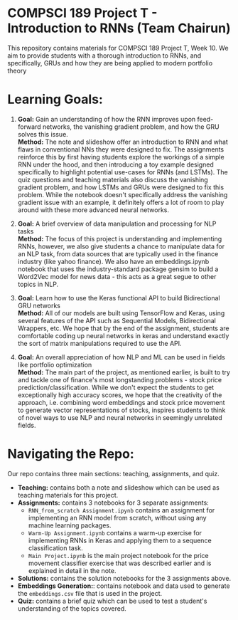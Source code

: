 # COMPSCI 189 Project T - Introduction to RNNs (Team Chairun) 
This repository contains materials for COMPSCI 189 Project T, Week 10. We aim to provide students with a thorough introduction to RNNs, and specifically, GRUs and how they are being applied to modern portfolio theory

# Learning Goals: 
1) **Goal:** Gain an understanding of how the RNN improves upon feed-forward networks, the vanishing gradient problem, and how the GRU solves this issue. <br>
   **Method:** The note and slideshow offer an introduction to RNN and what flaws in conventional NNs they were designed to fix. The assignments reinforce this by first having students explore the workings of a simple RNN under the hood, and then introducing a toy example designed specifically to highlight potential use-cases for RNNs (and LSTMs). The quiz questions and teaching materials also discuss the vanishing gradient problem, and how LSTMs and GRUs were designed to fix this problem. While the notebook doesn't specifically address the vanishing gradient issue with an example, it definitely offers a lot of room to play around with these more advanced neural networks. 
   
2) **Goal:** A brief overview of data manipulation and processing for NLP tasks <br>
   **Method:** The focus of this project is understanding and implementing RNNs, however, we also give students a chance to manipulate data for an NLP task, from data sources that are typically used in the finance industry (like yahoo finance). We also have an embeddings.ipynb notebook that uses the industry-standard package gensim to build a Word2Vec model for news data - this acts as a great segue to other topics in NLP. 

3) **Goal:** Learn how to use the Keras functional API to build Bidirectional GRU networks <br>
   **Method:** All of our models are built using TensorFlow and Keras, using several features of the API such as Sequential Models, Bidirectional Wrappers, etc. We hope that by the end of the assignment, students are comfortable coding up neural networks in keras and understand exactly the sort of matrix manipulations required to use the API.
   
4) **Goal:** An overall appreciation of how NLP and ML can be used in fields like portfolio optimization <br>
   **Method:** The main part of the project, as mentioned earlier, is built to try and tackle one of finance's most longstanding problems - stock price prediction/classification. While we don't expect the students to get exceptionally high accuracy scores, we hope that the creativity of the approach, i.e. combining word embeddings and stock price movement to generate vector representations of stocks, inspires students to think of novel ways to use NLP and neural networks in seemingly unrelated fields.

# Navigating the Repo: 
Our repo contains three main sections: teaching, assignments, and quiz.

- **Teaching:** contains both a note and slideshow which can be used as teaching materials for this project.
- **Assignments:** contains 3 notebooks for 3 separate assignments:
  - `RNN_from_scratch Assignment.ipynb` contains an assignment for implementing an RNN model from scratch, without using any machine learning packages.
  - `Warm-Up Assignment.ipynb` contains a warm-up exercise for implementing RNNs in Keras and applying them to a sequence classification task.
  - `Main Project.ipynb` is the main project notebook for the price movement classifier exercise that was described earlier and is explained in detail in the note.
- **Solutions:** contains the solution notebooks for the 3 assignments above.
- **Embeddings Generation:**: contains notebook and data used to generate the `embeddings.csv` file that is used in the project.
- **Quiz:** contains a brief quiz which can be used to test a student's understanding of the topics covered.
